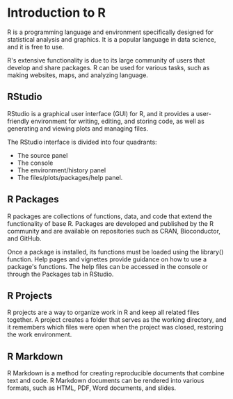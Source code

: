 # Introduction to R

R is a programming language and environment specifically designed for statistical analysis and graphics. It is a popular language in data science, and it is free to use.

R's extensive functionality is due to its large community of users that develop and share packages. R can be used for various tasks, such as making websites, maps, and analyzing language.

## RStudio

RStudio is a graphical user interface (GUI) for R, and it provides a user-friendly environment for writing, editing, and storing code, as well as generating and viewing plots and managing files.

The RStudio interface is divided into four quadrants:

- The source panel
- The console
- The environment/history panel
- The files/plots/packages/help panel.

## R Packages

R packages are collections of functions, data, and code that extend the functionality of base R. Packages are developed and published by the R community and are available on repositories such as CRAN, Bioconductor, and GitHub.

Once a package is installed, its functions must be loaded using the library() function. Help pages and vignettes provide guidance on how to use a package's functions. The help files can be accessed in the console or through the Packages tab in RStudio.

## R Projects

R projects are a way to organize work in R and keep all related files together. A project creates a folder that serves as the working directory, and it remembers which files were open when the project was closed, restoring the work environment.

## R Markdown

R Markdown is a method for creating reproducible documents that combine text and code. R Markdown documents can be rendered into various formats, such as HTML, PDF, Word documents, and slides.
